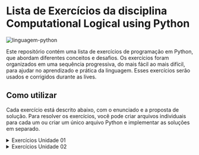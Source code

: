 # Lista de Exercícios da disciplina Computational Logical using Python

![linguagem-python](https://github.com/fernandoleonid/Computational-Logical-using-Python-2023/assets/42476943/7f5252d8-eb66-400d-b791-58293403fe91)

Este repositório contém uma lista de exercícios de programação em Python, que abordam diferentes conceitos e desafios. Os exercícios foram organizados em uma sequência progressiva, do mais fácil ao mais difícil, para ajudar no aprendizado e prática da linguagem. Esses exercícios serão usados e corrigidos durante as lives. 

## Como utilizar

Cada exercício está descrito abaixo, com o enunciado e a proposta de solução. Para resolver os exercícios, você pode criar arquivos individuais para cada um ou criar um único arquivo Python e implementar as soluções em separado.

<details>
  <summary>Exercícios Unidade 01</summary>

  1. Crie um programa que solicite um nome e retorne uma saudação utilizando o nome fornecido.
  
  2. Crie um programa que solicite o nome, a idade e a cidade onde a pessoa mora, e retorne uma frase utilizando essas três informações.
  
  3. Leia dois valores (inteiros, reais ou caracteres) para as variáveis A e B, e efetue a troca dos valores de forma que a variável A passe a possuir o valor da variável B e a variável B passe a possuir o valor da variável A. Apresente os valores trocados.
  
  4. Elabore um programa que leia quatro valores inteiros (variáveis A, B, C e D). Ao final, o programa deve apresentar o resultado do produto (variável P) do primeiro com o terceiro valor, e o resultado da soma (variável S) do segundo com o quarto valor.
  
  5. Elabore um programa que efetue a leitura de três valores (A, B e C) e apresente como resultado final o quadrado da soma dos três valores lidos.
  
  6. Elabore um programa que efetue a leitura de três valores (A, B e C) e apresente como resultado final a soma dos quadrados dos três valores lidos.
  
  7. Efetue o cálculo da quantidade de litros de combustível gasta em uma viagem, utilizando um automóvel que faz 12 Km por litro. Para obter o cálculo, o usuário deve fornecer o tempo gasto (TEMPO) e a velocidade média (VELOCIDADE) durante a viagem. Desta forma, será possível obter a distância percorrida com a fórmula DISTANCIA = TEMPO * VELOCIDADE. Possuindo o valor da distância, basta calcular a quantidade de litros de combustível utilizada na viagem com a fórmula LITROS_USADOS = DISTANCIA / 12. Ao final, o programa deve apresentar os valores da velocidade média (VELOCIDADE), tempo gasto na viagem (TEMPO), a distância percorrida (DISTANCIA) e a quantidade de litros (LITROS_USADOS) utilizada na viagem.
  
  8. Leia dois inteiros (variáveis A e B) e imprima o resultado do quadrado da diferença do primeiro valor pelo segundo.
  
  9. Leia o valor correspondente ao salário mensal (variável SM) de um trabalhador e também o valor do percentual de reajuste (variável PR) a ser atribuído. Apresente o valor do novo salário (variável NS).
  
  10. Calcule e apresente o valor do volume de uma lata de óleo, utilizando a fórmula: volume = π * raio ** 2 * altura. Considere o valor de π como 3.1415.
  
  11. Calcule e apresente o valor de uma prestação em atraso, utilizando a fórmula PRESTACAO = VALOR + (VALOR * TAXA/100) * TEMPO.
  
  12. Elabore um programa que efetue a apresentação do valor da conversão em real de um valor lido em dólar. O programa deve solicitar o valor da cotação do dólar e também a quantidade de dólares disponível com o usuário, para que seja apresentado o valor em moeda brasileira.
  
  13. Elabore um programa que efetue a apresentação do valor da conversão em dólar de um valor lido em real. O programa deve solicitar a cotação do dólar e também a quantidade de reais disponível com o usuário, para que seja apresentado o valor em moeda americana.
  
  14. Elabore um programa que calcule e apresente o volume de uma caixa retangular, por meio da fórmula VOLUME = COMPRIMENTO * LARGURA * ALTURA.
  
  15. Elabore um programa de computador que efetue a leitura de quatro valores inteiros (variáveis A, B, C e D). Ao final, o programa deve apresentar o resultado do produto (variável P) do primeiro com o terceiro valor, e o resultado do produto (variável P) do primeiro com o terceiro valor, e o resultado da soma (variável S) do segundo com o quarto valor.
  
  16. Em uma eleição sindical concorreram ao cargo de presidente três candidatos (A, B e C). Durante a apuração dos votos foram computados votos nulos e votos em branco, além dos votos válidos para cada candidato. Deve ser criado um programa de computador que efetue a leitura da quantidade de votos válidos para cada candidato, além de efetuar também a leitura da quantidade de votos nulos e votos em branco. Ao final o programa deve apresentar o número total de eleitores, considerando votos válidos, nulos e em branco; o percentual correspondente de votos válidos em relação à quantidade de eleitores; o percentual correspondente de votos válidos do candidato A em relação à quantidade de eleitores; o percentual correspondente de votos válidos do candidato B em relação à quantidade de eleitores; o percentual correspondente de votos válidos do candidato C em relação à quantidade de eleitores; o percentual correspondente de votos nulos em relação à quantidade de eleitores; e por último o percentual correspondente de votos em branco em relação à quantidade de eleitores.
</details>

<details>
  <summary>Exercícios Unidade 02</summary>

</details>
